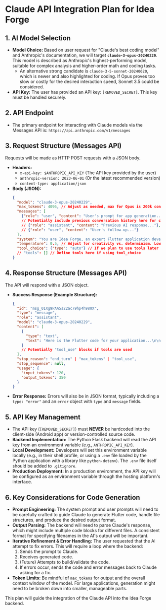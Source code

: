 # Claude API Integration Plan for Idea Forge

## 1. AI Model Selection

*   **Model Choice:** Based on user request for "Claude's best coding model" and Anthropic's documentation, we will target **`claude-3-opus-20240229`**. This model is described as Anthropic's highest-performing model, suitable for complex analysis and higher-order math and coding tasks.
    *   An alternative strong candidate is `claude-3-5-sonnet-20240620`, which is newer and also highlighted for coding. If Opus proves too slow or costly for the desired interaction speed, Sonnet 3.5 could be considered.
*   **API Key:** The user has provided an API key: `[REMOVED_SECRET]`. This key must be handled securely.

## 2. API Endpoint

*   The primary endpoint for interacting with Claude models via the Messages API is:
    `https://api.anthropic.com/v1/messages`

## 3. Request Structure (Messages API)

Requests will be made as HTTP POST requests with a JSON body.

*   **Headers:**
    *   `x-api-key: $ANTHROPIC_API_KEY` (The API key provided by the user)
    *   `anthropic-version: 2023-06-01` (Or the latest recommended version)
    *   `content-type: application/json`
*   **Body (JSON):**
    ```json
    {
      "model": "claude-3-opus-20240229",
      "max_tokens": 4096, // Adjust as needed, max for Opus is 200k context, but output is limited per call.
      "messages": [
        {"role": "user", "content": "User's prompt for app generation..."}
        // Potentially include previous conversation history here for context
        // {"role": "assistant", "content": "Previous AI response..."},
        // {"role": "user", "content": "User's follow-up..."}
      ],
      "system": "You are Idea Forge, an expert Flutter application developer. Your goal is to generate complete, correct, and well-structured Flutter code based on the user's requirements. Ensure the code is production-ready and follows best practices. Provide the entire application code, split into appropriate files if necessary. If multiple files are generated, clearly indicate the filename and path for each code block. The primary language is Dart for Flutter. Aim to create a fully functional application component or a complete simple application.", // System prompt to guide AI behavior
      "temperature": 0.5, // Adjust for creativity vs. determinism. Lower for code generation.
      "tool_choice": {"type": "auto"} // If we plan to use tools later
      // "tools": [] // Define tools here if using tool_choice
    }
    ```

## 4. Response Structure (Messages API)

The API will respond with a JSON object.

*   **Success Response (Example Structure):**
    ```json
    {
      "id": "msg_01Xg9PAA5s22ac79hp4h980X",
      "type": "message",
      "role": "assistant",
      "model": "claude-3-opus-20240229",
      "content": [
        {
          "type": "text",
          "text": "Here is the Flutter code for your application...\n\n**main.dart:**\n```dart\n// Dart code for main.dart\n```\n\n**another_file.dart:**\n```dart\n// Dart code for another_file.dart\n```"
        }
        // Potentially "tool_use" blocks if tools are used
      ],
      "stop_reason": "end_turn" | "max_tokens" | "tool_use",
      "stop_sequence": null,
      "usage": {
        "input_tokens": 120,
        "output_tokens": 350
      }
    }
    ```
*   **Error Response:** Errors will also be in JSON format, typically including a `type: "error"` and an `error` object with `type` and `message` fields.

## 5. API Key Management

*   The API key (`[REMOVED_SECRET]`) must **NEVER** be hardcoded into the client-side (Android app) or version-controlled source code.
*   **Backend Implementation:** The Python Flask backend will read the API key from an environment variable (e.g., `ANTHROPIC_API_KEY`).
*   **Local Development:** Developers will set this environment variable locally (e.g., in their shell profile, or using a `.env` file loaded by the Python application with a library like `python-dotenv`). The `.env` file itself should be added to `.gitignore`.
*   **Production Deployment:** In a production environment, the API key will be configured as an environment variable through the hosting platform's interface.

## 6. Key Considerations for Code Generation

*   **Prompt Engineering:** The system prompt and user prompts will need to be carefully crafted to guide Claude to generate Flutter code, handle file structures, and produce the desired output format.
*   **Output Parsing:** The backend will need to parse Claude's response, which might include multiple code blocks for different files. A consistent format for specifying filenames in the AI's output will be important.
*   **Iterative Refinement & Error Handling:** The user requested that the AI attempt to fix errors. This will require a loop where the backend: 
    1.  Sends the prompt to Claude.
    2.  Receives generated code.
    3.  (Future) Attempts to build/validate the code.
    4.  If errors occur, sends the code and error messages back to Claude asking for a fix.
*   **Token Limits:** Be mindful of `max_tokens` for output and the overall context window of the model. For large applications, generation might need to be broken down into smaller, manageable parts.

This plan will guide the integration of the Claude API into the Idea Forge backend.
